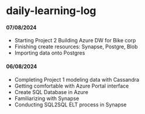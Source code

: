 # daily-learning-log

#### 07/08/2024
- Starting Project 2 Building Azure DW for Bike corp
- Finishing create resources: Synapse, Postgre, Blob
- Importing data onto Postgres

#### 06/08/2024
- Completing Project 1 modeling data with Cassandra
- Getting comfortable with Azure Portal interface
- Create SQL Database in Azure
- Familiarizing with Synapse
- Conducting SQL2SQL ELT process in Synapse
